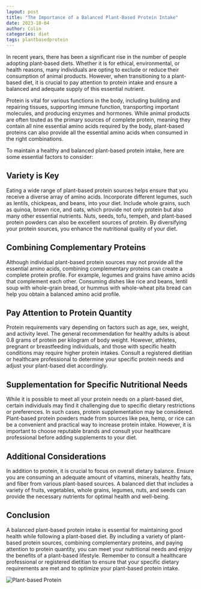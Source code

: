 ```yaml
---
layout: post
title: "The Importance of a Balanced Plant-Based Protein Intake"
date: 2023-10-04
author: Colin
categories: diet
tags: plantbasedprotein
---
```


In recent years, there has been a significant rise in the number of people adopting plant-based diets. Whether it is for ethical, environmental, or health reasons, many individuals are opting to exclude or reduce their consumption of animal products. However, when transitioning to a plant-based diet, it is crucial to pay attention to protein intake and ensure a balanced and adequate supply of this essential nutrient.

Protein is vital for various functions in the body, including building and repairing tissues, supporting immune function, transporting important molecules, and producing enzymes and hormones. While animal products are often touted as the primary sources of complete protein, meaning they contain all nine essential amino acids required by the body, plant-based proteins can also provide all the essential amino acids when consumed in the right combinations.

To maintain a healthy and balanced plant-based protein intake, here are some essential factors to consider:

## Variety is Key
Eating a wide range of plant-based protein sources helps ensure that you receive a diverse array of amino acids. Incorporate different legumes, such as lentils, chickpeas, and beans, into your diet. Include whole grains, such as quinoa, brown rice, and oats, which provide not only protein but also many other essential nutrients. Nuts, seeds, tofu, tempeh, and plant-based protein powders can also be excellent sources of protein. By diversifying your protein sources, you enhance the nutritional quality of your diet.

## Combining Complementary Proteins
Although individual plant-based protein sources may not provide all the essential amino acids, combining complementary proteins can create a complete protein profile. For example, legumes and grains have amino acids that complement each other. Consuming dishes like rice and beans, lentil soup with whole-grain bread, or hummus with whole-wheat pita bread can help you obtain a balanced amino acid profile.

## Pay Attention to Protein Quantity
Protein requirements vary depending on factors such as age, sex, weight, and activity level. The general recommendation for healthy adults is about 0.8 grams of protein per kilogram of body weight. However, athletes, pregnant or breastfeeding individuals, and those with specific health conditions may require higher protein intakes. Consult a registered dietitian or healthcare professional to determine your specific protein needs and adjust your plant-based diet accordingly.

## Supplementation for Specific Nutritional Needs
While it is possible to meet all your protein needs on a plant-based diet, certain individuals may find it challenging due to specific dietary restrictions or preferences. In such cases, protein supplementation may be considered. Plant-based protein powders made from sources like pea, hemp, or rice can be a convenient and practical way to increase protein intake. However, it is important to choose reputable brands and consult your healthcare professional before adding supplements to your diet.

## Additional Considerations
In addition to protein, it is crucial to focus on overall dietary balance. Ensure you are consuming an adequate amount of vitamins, minerals, healthy fats, and fiber from various plant-based sources. A balanced diet that includes a variety of fruits, vegetables, whole grains, legumes, nuts, and seeds can provide the necessary nutrients for optimal health and well-being.

## Conclusion
A balanced plant-based protein intake is essential for maintaining good health while following a plant-based diet. By including a variety of plant-based protein sources, combining complementary proteins, and paying attention to protein quantity, you can meet your nutritional needs and enjoy the benefits of a plant-based lifestyle. Remember to consult a healthcare professional or registered dietitian to ensure that your specific dietary requirements are met and to optimize your plant-based protein intake.

![Plant-based Protein](https://source.unsplash.com/1600x900/?plant-based,protein)